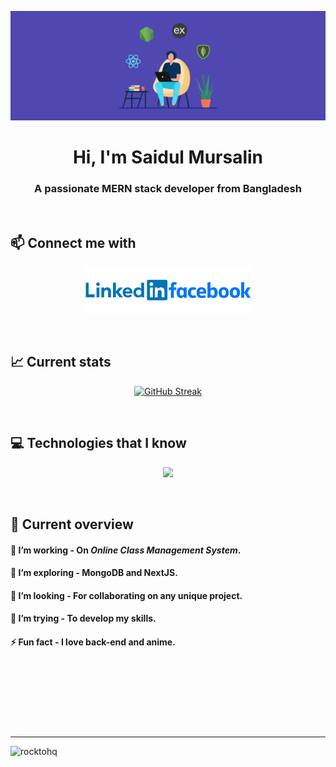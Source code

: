 [![MasterHead](https://raw.githubusercontent.com/rocktohq/rocktohq/main/assets/images/banner.png)](https://monirhq.com)
<h1 align="center">Hi, I'm Saidul Mursalin</h1>
<h3 align="center">A passionate MERN stack developer from Bangladesh</h3>
<br/>

## 📫 Connect me with
[<p align="center"><img height="75" src="https://raw.githubusercontent.com/rocktohq/rocktohq/main/assets/images/linkedin.png">](https://www.linkedin.com/in/itzmonir)[<img height="75" src="https://raw.githubusercontent.com/rocktohq/rocktohq/main/assets/images/facebook.png">](https://facebook.com/itzmonir)</p>
<br/>

## 📈 Current stats
<p align="center">
  <a href="https://git.io/streak-stats"><img src="https://github-readme-streak-stats.herokuapp.com?user=rocktohq&theme=tokyonight" alt="GitHub Streak" /></a>
</p>
<br/>

## 💻 Technologies that I know
<p align="center">
  <a href="https://skillicons.dev">
    <img src="https://skillicons.dev/icons?i=html,css,js,react,nodejs,express,firebase,mongodb,tailwind,bootstrap" />
  </a>
</p>
<br/>

## 👀 Current overview
#### 🔭 I’m working - On *Online Class Management System*. 
#### 🌱 I’m exploring - MongoDB and NextJS. 
#### 👯 I’m looking - For collaborating on any unique project. 
#### 🤔 I’m trying - To develop my skills. 
#### ⚡ Fun fact - I love back-end and anime.

<br />

#
<p align="center">
  <img src="http://github-profile-summary-cards.vercel.app/api/cards/profile-details?username=rocktohq&theme=tokyonight" alt="">
</p>
<p align="center">
  <img src="http://github-profile-summary-cards.vercel.app/api/cards/stats?username=rocktohq&theme=tokyonight" alt="">
  <img src="http://github-profile-summary-cards.vercel.app/api/cards/repos-per-language?username=rocktohq&theme=tokyonight" alt="">
</p>

---
<p align="left"> <img src="https://komarev.com/ghpvc/?username=rocktohq&label=Profile%20Views&color=0e75b6&style=flat" alt="rocktohq" /> </p>
